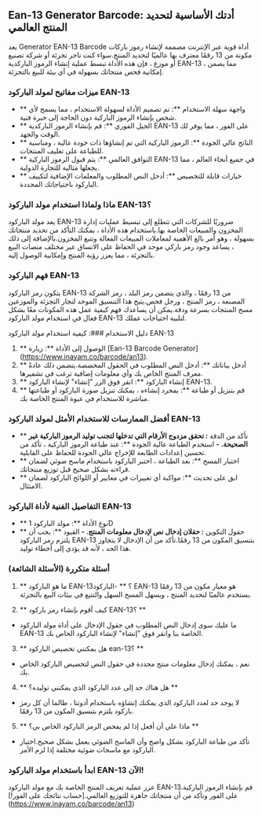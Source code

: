 ## Ean-13 Generator Barcode: أدتك الأساسية لتحديد المنتج العالمي

يعد Generator EAN-13 Barcode أداة قوية عبر الإنترنت مصممة لإنشاء رموز باركات مكونة من 13 رقمًا معترف بها عالميًا لتحديد المنتج.سواء كنت تاجر تجزئة أو شركة تصنيع أو موزع ، فإن هذه الأداة تبسط عملية إنشاء الرموز الباركدية EAN-13 ، مما يضمن إمكانية فحص منتجاتك بسهولة في أي بيئة للبيع بالتجزئة.

### ميزات مفاتيح لمولد الباركود EAN-13

- ** واجهة سهلة الاستخدام **: تم تصميم الأداة لسهولة الاستخدام ، مما يسمح لأي شخص بإنشاء الرموز الباركية دون الحاجة إلى خبرة فنية.
- ** الجيل الفوري **: قم بإنشاء الرموز الباركدية EAN-13 على الفور ، مما يوفر لك الوقت والجهد.
- ** الناتج عالي الجودة **: الرموز الباركية التي تم إنشاؤها ذات جودة عالية ، ومناسبة للطباعة على تغليف المنتجات.
- ** التوافق العالمي **: يتم قبول الرموز الباركية EAN-13 في جميع أنحاء العالم ، مما يجعلها مثالية للتجارة الدولية.
- ** خيارات قابلة للتخصيص **: أدخل النص المطلوب والمعلمات الإضافية لتكييف الباركود باحتياجاتك المحددة.

### ماذا ولماذا استخدام مولد الباركود EAN-13؟

يعد مولد الباركود EAN-13 ضروريًا للشركات التي تتطلع إلى تبسيط عمليات إدارة المخزون والمبيعات الخاصة بها.باستخدام هذه الأداة ، يمكنك التأكد من تحديد منتجاتك بسهولة ، وهو أمر بالغ الأهمية لمعاملات المبيعات الفعالة وتتبع المخزون.بالإضافة إلى ذلك ، يساعد وجود رمز باركي موحد في الحفاظ على الاتساق عبر مختلف منصات البيع بالتجزئة ، مما يعزز رؤية المنتج وإمكانية الوصول إليه.

### فهم الباركود EAN-13

يتكون رمز الباركود EAN-13 من 13 رقمًا ، والذي يتضمن رمز البلد ، رمز الشركة المصنعة ، رمز المنتج ، ورجل فحص.يتيح هذا التنسيق الموحد لتجار التجزئة والموزعين مسح المنتجات بسرعة ودقة.يمكن أن يساعدك فهم كيفية عمل هذه المكونات معًا بشكل فعال في استخدام مولد الباركود EAN-13 لتلبية احتياجات عملك.

دليل الاستخدام ###: كيفية استخدام مولد الباركود EAN-13

1. ** الوصول إلى الأداة **: زيارة [Ean-13 Barcode Generator] (https://www.inayam.co/barcode/an13).
2. ** أدخل بياناتك **: أدخل النص المطلوب في الحقول المخصصة.يتضمن ذلك عادةً معرف المنتج الخاص بك وأي معلومات إضافية ترغب في تشفيرها.
3. ** إنشاء الباركود **: انقر فوق الزر "إنشاء" لإنشاء الباركود EAN-13.
4. ** قم بتنزيل أو طباعة **: بمجرد إنشاءه ، يمكنك تنزيل صورة الباركود أو طباعتها مباشرة للاستخدام في عبوة المنتج الخاصة بك.

### أفضل الممارسات للاستخدام الأمثل لمولد الباركود EAN-13

- ** تأكد من الدقة **: تحقق مزدوج الأرقام التي تدخلها لتجنب توليد الرموز الباركية غير الصحيحة.
-** استخدم الطباعة عالية الجودة **: عند طباعة الرموز الباركية ، تأكد من تحسين إعدادات الطابعة للإخراج عالي الجودة للحفاظ على القابلية.
- ** اختبار المسح **: بعد الطباعة ، اختبر الباركود باستخدام ماسح ضوئي لضمان قراءته بشكل صحيح قبل توزيع منتجاتك.
- ** ابق على تحديث **: مواكبة أي تغييرات في معايير أو اللوائح الباركود لضمان الامتثال.

### التفاصيل الفنية لأداة الباركود EAN-13

- ** نوع الأداة **: مولد الباركود 1D
- ** حقول التكوين **: حقلان إدخال نص لإدخال معلومات المنتج.
-** القيود **: يجب أن يلتزم رمز الباركود EAN-13 بتنسيق المكون من 13 رقمًا.تأكد من أن الإدخال لا يتجاوز هذا الحد ، لأنه قد يؤدي إلى أخطاء توليد.

### أسئلة متكررة (الأسئلة الشائعة)

1. ** ما هو الباركود EAN-13؟ **
-الباركود EAN-13 هو معيار مكون من 13 رقمًا يستخدم عالميًا لتحديد المنتج ، ويسهل المسح السهل والتتبع في بيئات البيع بالتجزئة.

2. ** كيف أقوم بإنشاء رمز باركود EAN-13؟ **
- ما عليك سوى إدخال النص المطلوب في حقول الإدخال على أداة مولد الباركود EAN-13 الخاصة بنا وانقر فوق "إنشاء" لإنشاء الباركود الخاص بك.

3. ** هل يمكنني تخصيص الباركود ean-13؟ **
- نعم ، يمكنك إدخال معلومات منتج محددة في حقول النص لتخصيص الباركود الخاص بك.

4. ** هل هناك حد إلى عدد الباركود الذي يمكنني توليده؟ **
- لا يوجد حد لعدد الباركود الذي يمكنك إنشاؤه باستخدام أدوتنا ، طالما أن كل رمز باركود يلتزم بتنسيق المكون من 13 رقمًا.

5. ** ماذا علي أن أفعل إذا لم يفحص الرمز الباركود الخاص بي؟ **
- تأكد من طباعة الباركود بشكل واضح وأن الماسح الضوئي يعمل بشكل صحيح.اختبار الباركود مع ماسحات ضوئية مختلفة إذا لزم الأمر.

### ابدأ باستخدام مولد الباركود EAN-13 الآن!

عزز عملية تعريف المنتج الخاصة بك مع مولد الباركود EAN-13.قم بإنشاء الرموز الباركية على الفور وتأكد من أن منتجاتك جاهزة للتوزيع العالمي.[حساب نتائجك على الفور!] (https://www.inayam.co/barcode/an13)